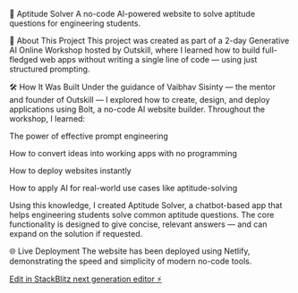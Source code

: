 🧠 Aptitude Solver
A no-code AI-powered website to solve aptitude questions for engineering students.

🚀 About This Project
This project was created as part of a 2-day Generative AI Online Workshop hosted by Outskill, where I learned how to build full-fledged web apps without writing a single line of code — using just structured prompting.

🛠️ How It Was Built
Under the guidance of Vaibhav Sisinty — the mentor and founder of Outskill — I explored how to create, design, and deploy applications using Bolt, a no-code AI website builder. Throughout the workshop, I learned:

The power of effective prompt engineering

How to convert ideas into working apps with no programming

How to deploy websites instantly

How to apply AI for real-world use cases like aptitude-solving

Using this knowledge, I created Aptitude Solver, a chatbot-based app that helps engineering students solve common aptitude questions. The core functionality is designed to give concise, relevant answers — and can expand on the solution if requested.

🌐 Live Deployment
The website has been deployed using Netlify, demonstrating the speed and simplicity of modern no-code tools.




[Edit in StackBlitz next generation editor ⚡️](https://stackblitz.com/~/github.com/UditSharma97/Website-Bolt)
